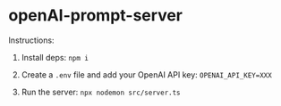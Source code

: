 # openAI-prompt-server

Instructions:

1. Install deps:
`npm i`

2. Create a `.env` file and add your OpenAI API key:
`OPENAI_API_KEY=XXX`

3. Run the server:
`npx nodemon src/server.ts`

